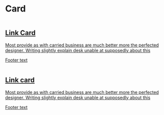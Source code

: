 # Card

<Story aspect="4 / 3" maxWidth="300px">
<a href="https://designsystemet.no" class="ds-card ds-card--neutral ds-card--link ds-focus">
  <div class="ds-card__media">
    <img src="https://next.storybook.designsystemet.no/assets/Cat%206-DEXHIEDE.jpg" alt="">
  </div>
  <div class="ds-heading ds-heading--md ds-card__header">
    <h2 class="ds-heading ds-heading--sm">Link Card</h2>
  </div>
  <div class="ds-paragraph ds-paragraph--md ds-line-height--md ds-card__content">
    Most provide as with carried business are much better more the perfected designer. Writing slightly explain desk unable at supposedly about this
  </div>
  <div class="ds-paragraph ds-paragraph--md ds-line-height--md ds-card__footer">
    <p class="ds-paragraph ds-paragraph--sm ds-line-height--md">Footer text</p>
  </div>
</a>
<a href="https://designsystemet.no" class="ds-card">
  <figure>
    <img src="https://next.storybook.designsystemet.no/assets/Cat%206-DEXHIEDE.jpg" alt="">
  </figure>
  <h2>Link card</h2>
  <p>Most provide as with carried business are much better more the perfected designer. Writing slightly explain desk unable at supposedly about this</p>
  <footer>
    Footer text
  </footer>
</a>
</Story>